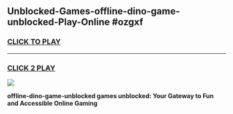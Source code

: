 
## Unblocked-Games-offline-dino-game-unblocked-Play-Online #ozgxf
<h3>
<a href="https://news.freeplayer.one?title=offline-dino-game-unblocked&ref=3">CLICK TO PLAY</a></h3>
<hr>

<h3>
<a href="https://news.freeplayer.one?title=offline-dino-game-unblocked&ref=3">CLICK 2 PLAY</a>
  
</h3>

<a href="https://news.freeplayer.one?title=offline-dino-game-unblocked&ref=3"><img src="https://clearcache.store/games.png"></a>


**offline-dino-game-unblocked games unblocked: Your Gateway to Fun and Accessible Online Gaming**

